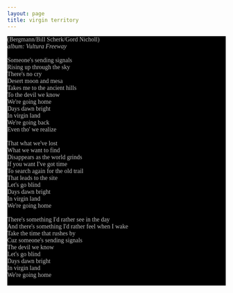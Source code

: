 ```yaml
---
layout: page
title: virgin territory
---
```

<span style="font-family: Times; color: #000000" class="Apple-style-span">
<div style="margin: 0px; padding: 0px; color: #8c8c8c; font-family: 'Book Antiqua',Palatino,'Times New Roman',Times,serif; font-size: 1em; background-color: #000000">
<span style="color: #c0c0c0" class="Apple-style-span">(Bergmann/Bill Scherk/Gord Nicholl)<br />
<i>album: Vultura Freeway</i><br />
<br />
Someone's sending signals<br />
Rising up through the sky<br />
There's no cry<br />
Desert moon and mesa<br />
Takes me to the ancient hills<br />
To the devil we know<br />
We're going home<br />
Days dawn bright<br />
In virgin land<br />
We're going back<br />
Even tho' we realize<br />
<br />
That what we've lost<br />
What we want to find<br />
Disappears as the world grinds<br />
If you want I've got time<br />
To search again for the old trail<br />
That leads to the site<br />
Let's go blind<br />
Days dawn bright<br />
In virgin land<br />
We're going home<br />
<br />
There's something I'd rather see in the day<br />
And there's something I'd rather feel when I wake<br />
Take the time that rushes by<br />
Cuz someone's sending signals<br />
The devil we know<br />
Let's go blind<br />
Days dawn bright<br />
In virgin land<br />
We're going home<br />
<br />
</span>
</div>
</span>
